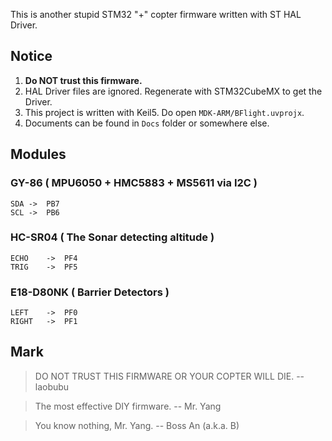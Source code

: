 This is another stupid STM32 "+" copter firmware written with ST HAL Driver.

## Notice

1. **Do NOT trust this firmware.**
2. HAL Driver files are ignored. Regenerate with STM32CubeMX to get the Driver.
3. This project is written with Keil5. Do open `MDK-ARM/BFlight.uvprojx`.
4. Documents can be found in `Docs` folder or somewhere else.

## Modules

### GY-86 ( MPU6050 + HMC5883 + MS5611 via I2C )
```
SDA	->	PB7
SCL	->	PB6
```

### HC-SR04	( The Sonar detecting altitude )
```
ECHO	->	PF4
TRIG	->	PF5
```

### E18-D80NK ( Barrier Detectors )
```
LEFT	->	PF0
RIGHT	->	PF1
```

## Mark

> DO NOT TRUST THIS FIRMWARE OR YOUR COPTER WILL DIE.
> -- laobubu

> The most effective DIY firmware.
> -- Mr. Yang

> You know nothing, Mr. Yang.
> -- Boss An (a.k.a. B)
